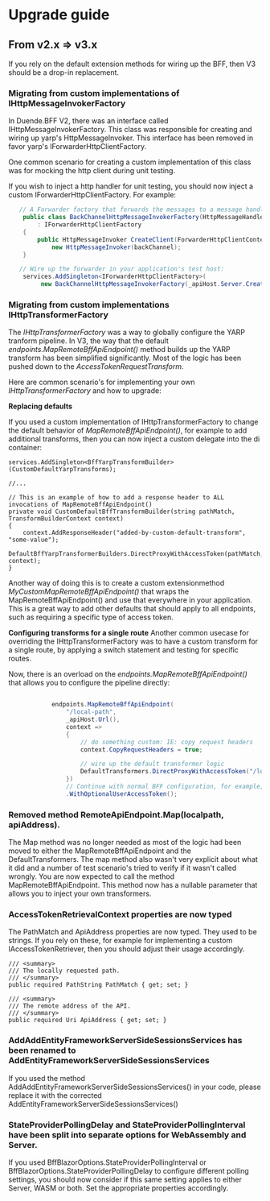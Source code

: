 # Upgrade guide

## From v2.x => v3.x

If you rely on the default extension methods for wiring up the BFF, then V3 should be a drop-in replacement. 

### Migrating from custom implementations of IHttpMessageInvokerFactory 

In Duende.BFF V2, there was an interface called IHttpMessageInvokerFactory. This class was responsible for creating 
and wiring up yarp's HttpMessageInvoker. This interface has been removed in favor yarp's IForwarderHttpClientFactory.

One common scenario for creating a custom implementation of this class was for mocking the http client
during unit testing. 

If you wish to inject a http handler for unit testing, you should now inject a custom IForwarderHttpClientFactory. For example:

``` c#
   // A Forwarder factory that forwards the messages to a message handler (which can be easily retrieved from a testhost)
    public class BackChannelHttpMessageInvokerFactory(HttpMessageHandler backChannel) 
        : IForwarderHttpClientFactory
    {
        public HttpMessageInvoker CreateClient(ForwarderHttpClientContext context) => 
            new HttpMessageInvoker(backChannel);
    }

   // Wire up the forwarder in your application's test host:
    services.AddSingleton<IForwarderHttpClientFactory>(
         new BackChannelHttpMessageInvokerFactory(_apiHost.Server.CreateHandler()));


```

### Migrating from custom implementations IHttpTransformerFactory
The *IHttpTransformerFactory* was a way to globally configure the YARP tranform pipeline. In V3, the way that 
the default *endpoints.MapRemoteBffApiEndpoint()* method builds up the YARP transform has been simplified
significantly. Most of the logic has been pushed down to the *AccessTokenRequestTransform*. 

Here are common scenario's for implementing your own *IHttpTransformerFactory* and how to upgrade:

**Replacing defaults**

If you used a custom implementation of IHttpTransformerFactory to change the default behavior of *MapRemoteBffApiEndpoint()*, 
for example to add additional transforms, then you can now inject a custom delegate into the di container:

```
services.AddSingleton<BffYarpTransformBuilder>(CustomDefaultYarpTransforms);

//...

// This is an example of how to add a response header to ALL invocations of MapRemoteBffApiEndpoint()
private void CustomDefaultBffTransformBuilder(string pathMatch, TransformBuilderContext context)
{
    context.AddResponseHeader("added-by-custom-default-transform", "some-value");
    DefaultBffYarpTransformerBuilders.DirectProxyWithAccessToken(pathMatch, context);
}
```

Another way of doing this is to create a custom extensionmethod *MyCustomMapRemoteBffApiEndpoint()* that wraps
the MapRemoteBffApiEndpoint() and use that everywhere in your application. This is a great way to add other defaults
that should apply to all endpoints, such as requiring a specific type of access token. 

**Configuring transforms for a single route**
Another common usecase for overriding the IHttpTransformerFactory was to have a custom transform for a single route, by
applying a switch statement and testing for specific routes. 

Now, there is an overload on the *endpoints.MapRemoteBffApiEndpoint()* that allows you to configure the pipeline directly:

``` c#

            endpoints.MapRemoteBffApiEndpoint(
                "/local-path",
                _apiHost.Url(),
                context =>
                {
                    // do something custom: IE: copy request headers
                    context.CopyRequestHeaders = true;

                    // wire up the default transformer logic
                    DefaultTransformers.DirectProxyWithAccessToken("/local-path", context);
                })
                // Continue with normal BFF configuration, for example, allowing optional user access tokens
                .WithOptionalUserAccessToken();

```

### Removed method RemoteApiEndpoint.Map(localpath, apiAddress). 
The Map method was no longer needed as most of the logic had been moved to either the MapRemoteBffApiEndpoint and the DefaultTransformers. The map method also wasn't very explicit about what it did and a number of test scenario's tried to verify if it wasn't called wrongly. You are now expected to call the method MapRemoteBffApiEndpoint. This method now has a nullable parameter that allows you to inject your own transformers. 

### AccessTokenRetrievalContext properties are now typed
The PathMatch and ApiAddress properties are now typed. They used to be strings. If you rely on these, for example for implementing 
a custom IAccessTokenRetriever, then you should adjust their usage accordingly. 

    /// <summary>
    /// The locally requested path.
    /// </summary>
    public required PathString PathMatch { get; set; }

    /// <summary>
    /// The remote address of the API.
    /// </summary>
    public required Uri ApiAddress { get; set; }

### AddAddEntityFrameworkServerSideSessionsServices has been renamed to AddEntityFrameworkServerSideSessionsServices

If you used the method AddAddEntityFrameworkServerSideSessionsServices() in your code, please replace it with the corrected AddEntityFrameworkServerSideSessionsServices()

### StateProviderPollingDelay and StateProviderPollingInterval have been split into separate options for WebAssembly and Server. 

If you used BffBlazorOptions.StateProviderPollingInterval or BffBlazorOptions.StateProviderPollingDelay to configure different polling settings, you should now consider if this same setting applies to either Server, WASM or both. Set the appropriate properties accordingly.

